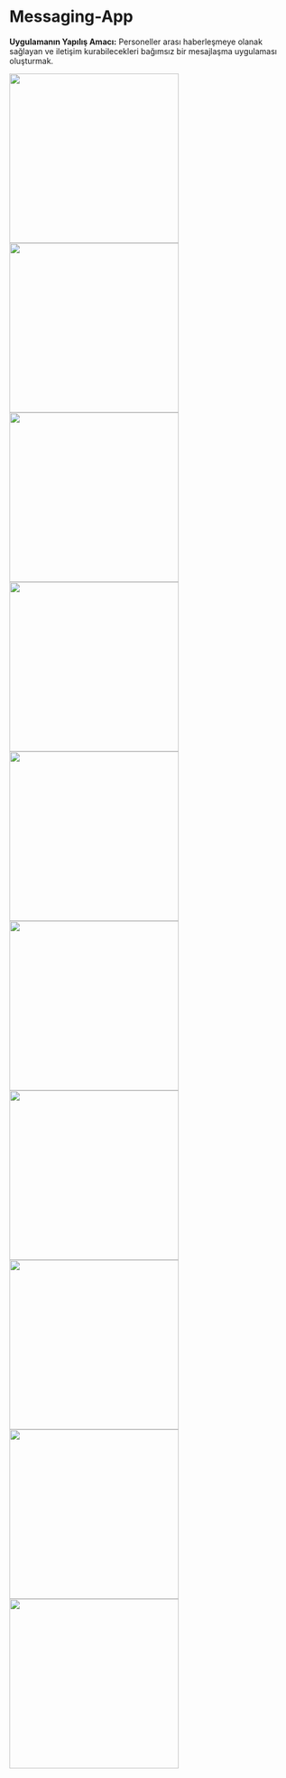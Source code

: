 # Messaging-App

**Uygulamanın Yapılış Amacı:**
Personeller arası haberleşmeye olanak sağlayan ve iletişim kurabilecekleri bağımsız bir mesajlaşma uygulaması oluşturmak.

<img src="https://github.com/Alperen-CGF/Messaging-App/blob/main/corumgaz/images/Screenshot_1637132996.png" width="300" heigh="600" />
<img src="https://github.com/Alperen-CGF/Messaging-App/blob/main/corumgaz/images/Screenshot_1637133007.png" width="300" heigh="600" />
<img src="https://github.com/Alperen-CGF/Messaging-App/blob/main/corumgaz/images/Screenshot_1637133118.png" width="300" heigh="600" />
<img src="https://github.com/Alperen-CGF/Messaging-App/blob/main/corumgaz/images/Screenshot_1637133345.png" width="300" heigh="600" />
<img src="https://github.com/Alperen-CGF/Messaging-App/blob/main/corumgaz/images/Screenshot_1637133360.png" width="300" heigh="600" />
<img src="https://github.com/Alperen-CGF/Messaging-App/blob/main/corumgaz/images/Screenshot_1637133380.png" width="300" heigh="600" />
<img src="https://github.com/Alperen-CGF/Messaging-App/blob/main/corumgaz/images/Screenshot_1637133396.png" width="300" heigh="600" />
<img src="https://github.com/Alperen-CGF/Messaging-App/blob/main/corumgaz/images/Screenshot_1637133424.png" width="300" heigh="600" />
<img src="https://github.com/Alperen-CGF/Messaging-App/blob/main/corumgaz/images/Screenshot_1637133441.png" width="300" heigh="600" />
<img src="https://github.com/Alperen-CGF/Messaging-App/blob/main/corumgaz/images/Screenshot_1637774353.png" width="300" heigh="600" />
